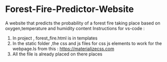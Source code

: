 # Forest-Fire-Predictor-Website
A website that predicts the probability of a forest fire taking place based on oxygen,temperature and humidity content
Instructions for vs-code :
1) In project , forest_fire.html is in templates
2) In the static folder ,the css and js files for css js elements to work for the webpage.Is from this : https://materializecss.com
3) All the file is already placed on there places


